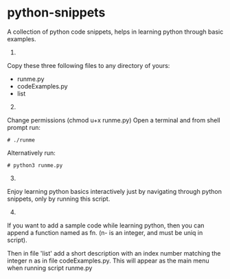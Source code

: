 # python-snippets
A collection of python code snippets, helps in learning python through basic examples.


1.
Copy these three following files to any directory of yours:
- runme.py
- codeExamples.py
- list
  

2.
Change permissions (chmod u+x runme.py)
    Open a terminal and from shell prompt run:
    
    # ./runme
 
Alternatively run:
 
    # python3 runme.py
 
 
3. 
Enjoy learning python basics interactively just by navigating through python snippets,
only by running this script.
     
  
4.
If you want to add a sample code while learning python, 
then you can append a function named as fn. 
(n- is an integer, and must be uniq in script).
  
Then in file 'list' add a short description with an index number matching the integer n as 
in file codeExamples.py. This will appear as the main menu when running script runme.py
  
